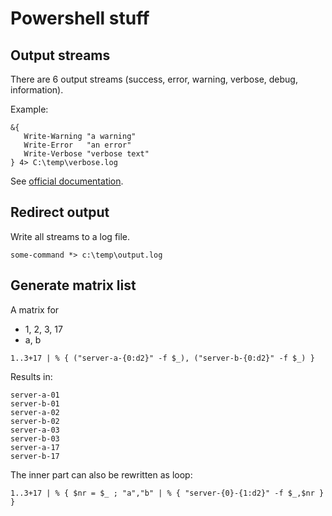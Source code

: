 Powershell stuff
================

Output streams
--------------

There are 6 output streams (success, error, warning, verbose, debug, information).

Example:

```
&{
   Write-Warning "a warning"
   Write-Error   "an error"
   Write-Verbose "verbose text"
} 4> C:\temp\verbose.log
```

See [official documentation](https://docs.microsoft.com/en-us/powershell/module/microsoft.powershell.core/about/about_redirection?view=powershell-7.2).


Redirect output
---------------

Write all streams to a log file.

`some-command *> c:\temp\output.log`


Generate matrix list
--------------------

A matrix for
- 1, 2, 3, 17
- a, b

`1..3+17 | % { ("server-a-{0:d2}" -f $_), ("server-b-{0:d2}" -f $_) }`

Results in:

```
server-a-01
server-b-01
server-a-02
server-b-02
server-a-03
server-b-03
server-a-17
server-b-17
```

The inner part can also be rewritten as loop:

`1..3+17 | % { $nr = $_ ; "a","b" | % { "server-{0}-{1:d2}" -f $_,$nr } }`
